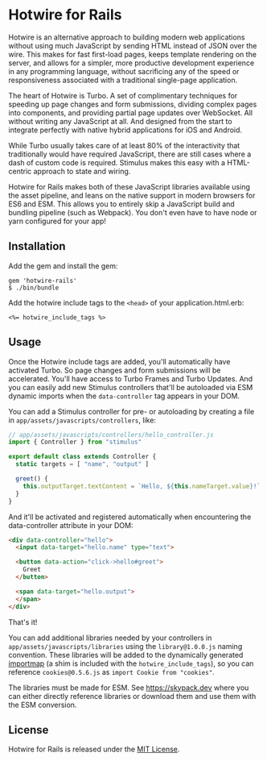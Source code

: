 # Hotwire for Rails

Hotwire is an alternative approach to building modern web applications without using much JavaScript by sending HTML instead of JSON over the wire. This makes for fast first-load pages, keeps template rendering on the server, and allows for a simpler, more productive development experience in any programming language, without sacrificing any of the speed or responsiveness associated with a traditional single-page application.

The heart of Hotwire is Turbo. A set of complimentary techniques for speeding up page changes and form submissions, dividing complex pages into components, and providing partial page updates over WebSocket. All without writing any JavaScript at all. And designed from the start to integrate perfectly with native hybrid applications for iOS and Android.

While Turbo usually takes care of at least 80% of the interactivity that traditionally would have required JavaScript, there are still cases where a dash of custom code is required. Stimulus makes this easy with a HTML-centric approach to state and wiring.

Hotwire for Rails makes both of these JavaScript libraries available using the asset pipeline, and leans on the native support in modern browsers for ES6 and ESM. This allows you to entirely skip a JavaScript build and bundling pipeline (such as Webpack). You don't even have to have node or yarn configured for your app!

## Installation

Add the gem and install the gem:

```
gem 'hotwire-rails'
$ ./bin/bundle
```

Add the hotwire include tags to the `<head>` of your application.html.erb:

```
<%= hotwire_include_tags %>
```

## Usage

Once the Hotwire include tags are added, you'll automatically have activated Turbo. So page changes and form submissions will be accelerated. You'll have access to Turbo Frames and Turbo Updates. And you can easily add new Stimulus controllers that'll be autoloaded via ESM dynamic imports when the `data-controller` tag appears in your DOM.

You can add a Stimulus controller for pre- or autoloading by creating a file in `app/assets/javascripts/controllers`, like:

```javascript
// app/assets/javascripts/controllers/hello_controller.js
import { Controller } from "stimulus"

export default class extends Controller {
  static targets = [ "name", "output" ]

  greet() {
    this.outputTarget.textContent = `Hello, ${this.nameTarget.value}!`
  }
}
```

And it'll be activated and registered automatically when encountering the data-controller attribute in your DOM:

```html
<div data-controller="hello">
  <input data-target="hello.name" type="text">

  <button data-action="click->hello#greet">
    Greet
  </button>

  <span data-target="hello.output">
  </span>
</div>
```

That's it!

You can add additional libraries needed by your controllers in `app/assets/javascripts/libraries` using the `library@1.0.0.js` naming convention. These libraries will be added to the dynamically generated [importmap](https://github.com/WICG/import-maps) (a shim is included with the `hotwire_include_tags`), so you can reference `cookies@0.5.6.js` as `import Cookie from "cookies"`.

The libraries must be made for ESM. See https://skypack.dev where you can either directly reference libraries or download them and use them with the ESM conversion.

## License

Hotwire for Rails is released under the [MIT License](https://opensource.org/licenses/MIT).
